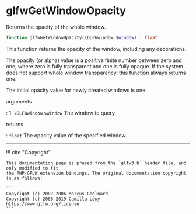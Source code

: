 # glfwGetWindowOpacity
Returns the opacity of the whole window.

```php
function glfwGetWindowOpacity(\GLFWwindow $window) : float
```

This function returns the opacity of the window, including any decorations.

The opacity (or alpha) value is a positive finite number between zero and
one, where zero is fully transparent and one is fully opaque. If the system
does not support whole window transparency, this function always returns one.

The initial opacity value for newly created windows is one.

arguments

:    1. `\GLFWwindow` `$window` The window to query.

returns

:    `float` The opacity value of the specified window.

---
     

!!! cite "Copyright"

    This documentation page is prased from the `glfw3.h` header file, and only modified to fit 
    the PHP-GFLW extension bindings. The original documentation copyright is as follows:

    ```
    Copyright (c) 2002-2006 Marcus Geelnard
    Copyright (c) 2006-2019 Camilla Löwy
    https://www.glfw.org/license
    ```